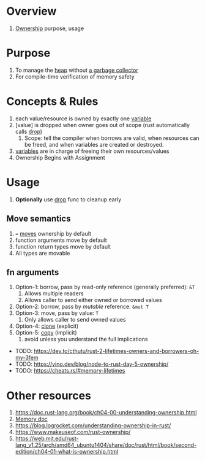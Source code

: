 # Overview
1. [Ownership](https://doc.rust-lang.org/book/ch04-00-understanding-ownership.html) purpose, usage


# Purpose
1. To manage the [heap](./memory.md) without [a garbage collector](https://en.wikipedia.org/wiki/Garbage_collection_(computer_science))
1. For compile-time verification of memory safety


# Concepts & Rules
1. each value/resource is owned by exactly one [variable](https://doc.rust-lang.org/reference/variables.html)
1. [value] is dropped when owner goes out of scope (rust automatically calls [drop](https://doc.rust-lang.org/rust-by-example/trait/drop.html))
    1. Scope: tell the compiler when borrows are valid, when resources can be freed, and when variables are created or destroyed.
1. [variables](https://doc.rust-lang.org/reference/variables.html) are in charge of freeing their own resources/values
1. Ownership Begins with Assignment


# Usage
1. **Optionally** use [drop](https://doc.rust-lang.org/rust-by-example/trait/drop.html) func to cleanup early


## Move semantics
1. `=` [moves](https://doc.rust-lang.org/rust-by-example/scope/move.html) ownership by default
1. function arguments move by default
1. function return types move by default
1. All types are movable


## fn arguments
1. Option-1: borrow, pass by read-only reference (generally preferred): `&T`
    1. Allows multiple readers
    1. Allows caller to send either owned or borrowed values
1. Option-2: borrow, pass by *mutable* reference: `&mut T`
1. Option-3: move, pass by value: `T`
    1. Only allows caller to send owned values
1. Option-4: [clone](https://doc.rust-lang.org/rust-by-example/trait/clone.html) (explicit)
1. Option-5: [copy](https://doc.rust-lang.org/std/marker/trait.Copy.html) (implicit)
    1. avoid unless you understand the full implications



- TODO: https://dev.to/cthutu/rust-2-lifetimes-owners-and-borrowers-oh-my-3fem
- TODO: https://vino.dev/blog/node-to-rust-day-5-ownership/
- TODO: https://cheats.rs/#memory-lifetimes


# Other resources
1. https://doc.rust-lang.org/book/ch04-00-understanding-ownership.html
1. [Memory doc](./memory.md)
1. https://blog.logrocket.com/understanding-ownership-in-rust/
1. https://www.makeuseof.com/rust-ownership/
1. https://web.mit.edu/rust-lang_v1.25/arch/amd64_ubuntu1404/share/doc/rust/html/book/second-edition/ch04-01-what-is-ownership.html